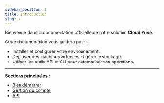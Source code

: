 ```yaml
---
sidebar_position: 1
title: Introduction
slug: /
---
```


Bienvenue dans la documentation officielle de notre solution **Cloud Privé**.

Cette documentation vous guidera pour :

- Installer et configurer votre environnement.
- Déployer des machines virtuelles et gérer le stockage.
- Utiliser les outils API et CLI pour automatiser vos opérations.

---

**Sections principales** :

- [Bien démarrer](./get-started.md)
- [Gestion du compte](./account.md)
- [API](api/index.md)
